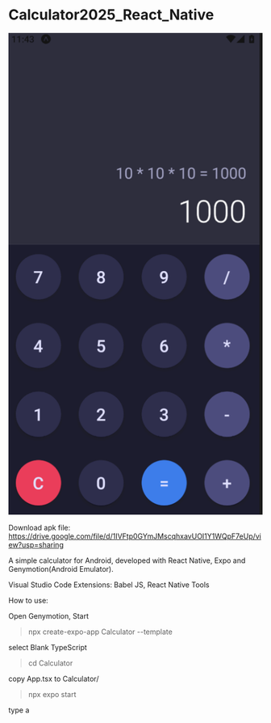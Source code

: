 # Calculator2025_React_Native

![Image of your image](calculator.png)

Download apk file: https://drive.google.com/file/d/1IVFtp0GYmJMscqhxavUOI1Y1WQpF7eUp/view?usp=sharing

A simple calculator for Android, developed with React Native, Expo and Genymotion(Android Emulator).

Visual Studio Code Extensions: Babel JS, React Native Tools

How to use:

Open Genymotion, Start

>npx create-expo-app Calculator --template

select Blank TypeScript

>cd Calculator

copy App.tsx to Calculator/

>npx expo start

type a
